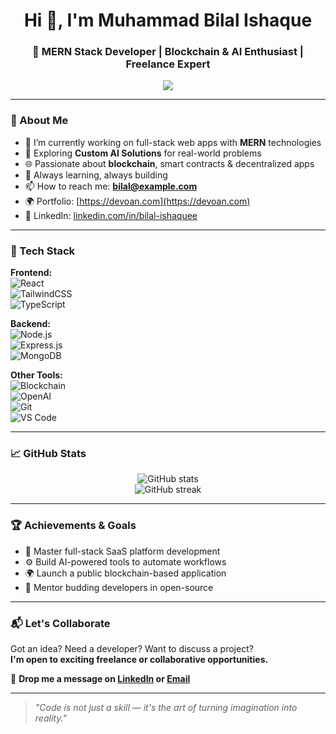<h1 align="center">Hi 👋, I'm Muhammad Bilal Ishaque</h1>
<h3 align="center">🚀 MERN Stack Developer | Blockchain & AI Enthusiast | Freelance Expert</h3>

<p align="center">
  <img src="https://readme-typing-svg.herokuapp.com?font=Fira+Code&size=22&pause=1000&center=true&vCenter=true&width=435&lines=Transforming+Ideas+into+Digital+Solutions;Full-Stack+Development+Specialist;Custom+AI+Solution+Builder;Open+to+Exciting+Projects" />
</p>

---

### 💫 About Me

- 🔭 I’m currently working on full-stack web apps with **MERN** technologies  
- 🤖 Exploring **Custom AI Solutions** for real-world problems  
- 🌐 Passionate about **blockchain**, smart contracts & decentralized apps  
- 🧠 Always learning, always building  
- 📫 How to reach me: **[bilal@example.com](mailto:bilal@example.com)**  
- 🌍 Portfolio: [https://devoan.com](https://devoan.com)  
- 💼 LinkedIn: [linkedin.com/in/bilal-ishaquee](https://linkedin.com/in/bilal-ishaquee-228a58235)

---

### 🚀 Tech Stack

**Frontend:**  
![React](https://img.shields.io/badge/-React-61DAFB?logo=react&logoColor=black&style=flat)  
![TailwindCSS](https://img.shields.io/badge/-TailwindCSS-06B6D4?logo=tailwindcss&logoColor=white&style=flat)  
![TypeScript](https://img.shields.io/badge/-TypeScript-3178C6?logo=typescript&logoColor=white&style=flat)

**Backend:**  
![Node.js](https://img.shields.io/badge/-Node.js-339933?logo=node.js&logoColor=white&style=flat)  
![Express.js](https://img.shields.io/badge/-Express.js-000000?logo=express&logoColor=white&style=flat)  
![MongoDB](https://img.shields.io/badge/-MongoDB-4DB33D?logo=mongodb&logoColor=white&style=flat)

**Other Tools:**  
![Blockchain](https://img.shields.io/badge/-Solidity-363636?logo=solidity&logoColor=white&style=flat)  
![OpenAI](https://img.shields.io/badge/-OpenAI-412991?logo=openai&logoColor=white&style=flat)  
![Git](https://img.shields.io/badge/-Git-F05032?logo=git&logoColor=white&style=flat)  
![VS Code](https://img.shields.io/badge/-VS%20Code-007ACC?logo=visual-studio-code&logoColor=white&style=flat)

---

### 📈 GitHub Stats

<p align="center">
  <img src="https://github-readme-stats.vercel.app/api?username=Bilalishaquee&show_icons=true&theme=radical" alt="GitHub stats" />
  <br />
  <img src="https://github-readme-streak-stats.herokuapp.com/?user=Bilalishaquee&theme=radical" alt="GitHub streak" />
</p>

---

### 🏆 Achievements & Goals

- 🧠 Master full-stack SaaS platform development  
- ⚙️ Build AI-powered tools to automate workflows  
- 🌍 Launch a public blockchain-based application  
- 💬 Mentor budding developers in open-source  

---

### 📬 Let's Collaborate

Got an idea? Need a developer? Want to discuss a project?  
**I'm open to exciting freelance or collaborative opportunities.**

📩 **Drop me a message on [LinkedIn](https://linkedin.com/in/bilal-ishaquee-228a58235) or [Email](mailto:bilal@example.com)**

---

> *"Code is not just a skill — it's the art of turning imagination into reality."*
